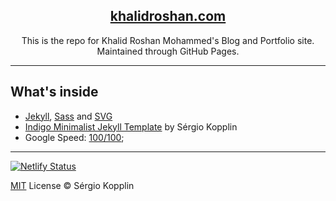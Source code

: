 <p align="center">
    <a href="https://www.khalidroshan.com"><h2 align="center">khalidroshan.com</a></h2>
</p>

<p align="center">This is the repo for Khalid Roshan Mohammed's Blog and Portfolio site. Maintained through GitHub Pages.</p>

***

## What's inside

- [Jekyll](https://jekyllrb.com/), [Sass](http://sass-lang.com/) and [SVG](https://www.w3.org/Graphics/SVG/)
- [Indigo Minimalist Jekyll Template](https://github.com/sergiokopplin/indigo) by Sérgio Kopplin 
- Google Speed: [100/100](https://developers.google.com/speed/pagespeed/insights/?url=http://www.khalidroshan.com);

---

[![Netlify Status](https://api.netlify.com/api/v1/badges/6575fb44-993d-4036-af99-20dbfeb38a55/deploy-status)](https://app.netlify.com/sites/hungry-archimedes-18399a/deploys)

[MIT](http://kopplin.mit-license.org/) License © Sérgio Kopplin
